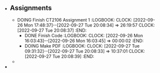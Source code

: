 - ## Assignments
	- DOING Finish CT2106 Assignment 1
	  :LOGBOOK:
	  CLOCK: [2022-09-26 Mon 17:48:37]--[2022-09-27 Tue 20:08:34] =>  26:19:57
	  CLOCK: [2022-09-27 Tue 20:08:37]
	  :END:
		- DONE Finish Code
		  :LOGBOOK:
		  CLOCK: [2022-09-26 Mon 16:03:43]--[2022-09-26 Mon 16:03:45] =>  00:00:02
		  :END:
		- DOING Make PDF
		  :LOGBOOK:
		  CLOCK: [2022-09-27 Tue 09:31:32]--[2022-09-27 Tue 20:08:33] =>  10:37:01
		  CLOCK: [2022-09-27 Tue 20:08:39]
		  :END:
	-
-